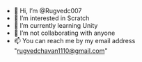 - 👋 Hi, I’m @Rugvedc007
- 👀 I’m interested in Scratch
- 🌱 I’m currently learning Unity
- 💞️ I’m not collaborating with anyone
- 📫 You can reach me by my email address "rugvedchavan1110@gmail.com"

<!---
Rugvedc007/Rugvedc007 is a ✨ special ✨ repository because its `README.md` (this file) appears on your GitHub profile.
You can click the Preview link to take a look at your changes.
--->
